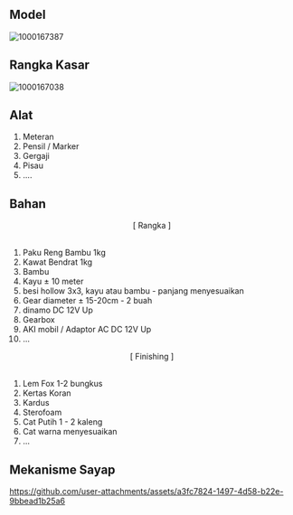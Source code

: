 ## Model

![1000167387](https://github.com/user-attachments/assets/9aedf6aa-4539-4754-8aee-12b29f7c1658)

## Rangka Kasar
![1000167038](https://github.com/user-attachments/assets/ce4b3512-53bc-401c-b490-0fef5e65afaa)


## Alat

1. Meteran
2. Pensil / Marker
3. Gergaji
4. Pisau
5. ....

## Bahan

<div align="center">[ Rangka ]</div>
</br>

1. Paku Reng Bambu 1kg
2. Kawat Bendrat 1kg
3. Bambu
4. Kayu ± 10 meter
5. besi hollow 3x3, kayu atau bambu - panjang menyesuaikan
6. Gear diameter ± 15-20cm - 2 buah
7. dinamo DC 12V Up
8. Gearbox
9. AKI mobil / Adaptor AC DC 12V Up
10. ...

<div align="center">[ Finishing ]</div>
</br>

1. Lem Fox 1-2 bungkus
2. Kertas Koran
3. Kardus
4. Sterofoam
5. Cat Putih 1 - 2 kaleng
6. Cat warna menyesuaikan
7. ...

## Mekanisme Sayap


https://github.com/user-attachments/assets/a3fc7824-1497-4d58-b22e-9bbead1b25a6


